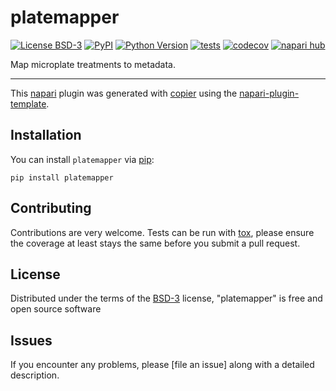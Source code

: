 # platemapper

[![License BSD-3](https://img.shields.io/pypi/l/platemapper.svg?color=green)](https://github.com/ndev-kit/platemapper/raw/main/LICENSE)
[![PyPI](https://img.shields.io/pypi/v/platemapper.svg?color=green)](https://pypi.org/project/platemapper)
[![Python Version](https://img.shields.io/pypi/pyversions/platemapper.svg?color=green)](https://python.org)
[![tests](https://github.com/ndev-kit/platemapper/workflows/tests/badge.svg)](https://github.com/ndev-kit/platemapper/actions)
[![codecov](https://codecov.io/gh/ndev-kit/platemapper/branch/main/graph/badge.svg)](https://codecov.io/gh/ndev-kit/platemapper)
[![napari hub](https://img.shields.io/endpoint?url=https://api.napari-hub.org/shields/platemapper)](https://napari-hub.org/plugins/platemapper)

Map microplate treatments to metadata.

----------------------------------

This [napari] plugin was generated with [copier] using the [napari-plugin-template].

<!--
Don't miss the full getting started guide to set up your new package:
https://github.com/napari/napari-plugin-template#getting-started

and review the napari docs for plugin developers:
https://napari.org/stable/plugins/index.html
-->

## Installation

You can install `platemapper` via [pip]:

    pip install platemapper

## Contributing

Contributions are very welcome. Tests can be run with [tox], please ensure
the coverage at least stays the same before you submit a pull request.

## License

Distributed under the terms of the [BSD-3] license,
"platemapper" is free and open source software

## Issues

If you encounter any problems, please [file an issue] along with a detailed description.

[napari]: https://github.com/napari/napari
[copier]: https://copier.readthedocs.io/en/stable/
[@napari]: https://github.com/napari
[MIT]: http://opensource.org/licenses/MIT
[BSD-3]: http://opensource.org/licenses/BSD-3-Clause
[GNU GPL v3.0]: http://www.gnu.org/licenses/gpl-3.0.txt
[GNU LGPL v3.0]: http://www.gnu.org/licenses/lgpl-3.0.txt
[Apache Software License 2.0]: http://www.apache.org/licenses/LICENSE-2.0
[Mozilla Public License 2.0]: https://www.mozilla.org/media/MPL/2.0/index.txt
[napari-plugin-template]: https://github.com/napari/napari-plugin-template

[napari]: https://github.com/napari/napari
[tox]: https://tox.readthedocs.io/en/latest/
[pip]: https://pypi.org/project/pip/
[PyPI]: https://pypi.org/
